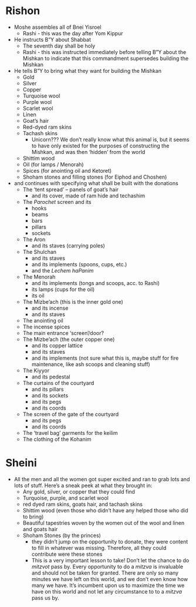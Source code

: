 # Rishon
- Moshe assembles all of Bnei Yisroel
	- Rashi - this was the day after Yom Kippur
- He instructs B”Y about Shabbat
	- The seventh day shall be holy
	- Rashi - this was instructed immediately before telling B”Y about the Mishkan to indicate that this commandment supersedes building the Mishkan
- He tells B”Y to bring what they want for building the Mishkan
	- Gold
	- Silver
	- Copper
	- Turquoise wool
	- Purple wool
	- Scarlet wool
	- Linen
	- Goat’s hair
	- Red-dyed ram skins
	- Tachash skins
		- Unicorn??? We don’t really know what this animal is, but it seems to have only existed for the purposes of constructing the Mishkan, and was then ‘hidden’ from the world
	- Shittim wood
	- Oil (for lamps / Menorah)
	- Spices (for anointing oil and Ketoret)
	- Shoham stones and filling stones (for Eiphod and Choshen)
- and continues with specifying what shall be built with the donations
	- The ‘tent spread’ – panels of goat’s hair
		- and its cover, made of ram hide and techashim
	- The *Parochet* screen and its
		- hooks
		- beams
		- bars
		- pillars
		- sockets
	- The Aron
		- and its staves (carrying poles)
	- The Shulchan
		- and its staves
		- and its implements (spoons, cups, etc.)
		- and the *Lechem haPanim*
	- The Menorah
		- and its implements (tongs and scoops, acc. to Rashi)
		- its lamps (cups for the oil)
		- its oil
	- The Mizbe’ach (this is the inner gold one)
		- and its incense
		- and its staves
	- The anointing oil
	- The incense spices
	- The main entrance ‘screen’/door?
	- The Mizbe’ach (the outer copper one)
		- and its copper lattice
		- and its staves
		- and its implements (not sure what this is, maybe stuff for fire maintenance, like ash scoops and cleaning stuff)
	- The Kiyyor
		- and its pedestal
	- The curtains of the courtyard
		- and its pillars
		- and its sockets
		- and its pegs
		- and its coords
	- The screen of the gate of the courtyard
		- and its pegs
		- and its coords
	- The ‘travel bag’ garments for the keilim
	- The clothing of the Kohanim

# Sheini
- All the men and all the women got super excited and ran to grab lots and lots of stuff. Here’s a sneak peek at what they brought in:
	- Any gold, silver, or copper that they could find
	- Turquoise, purple, and scarlet wool
	- red dyed ram skins, goats hair, and tachash skins
	- Shittim wood (even those who didn’t have any helped those who did to bring)
	- Beautiful tapestries woven by the women out of the wool and linen and goats hair
	- Shoham Stones (by the princes)
		- they didn’t jump on the opportunity to donate, they were content to fill in whatever was missing. Therefore, all they could contribute were these stones
		- This is a very important lesson to take! Don’t let the chance to do *mitzvot* pass by. Every opportunity to do a *mitzva* is invaluable and should not be taken for granted. There are only so many minutes we have left on this world, and we don’t even know how many we have. It’s incumbent upon us to maximize the time we have on this world and not let any circumstance to to a *mitzva* pass us by.
